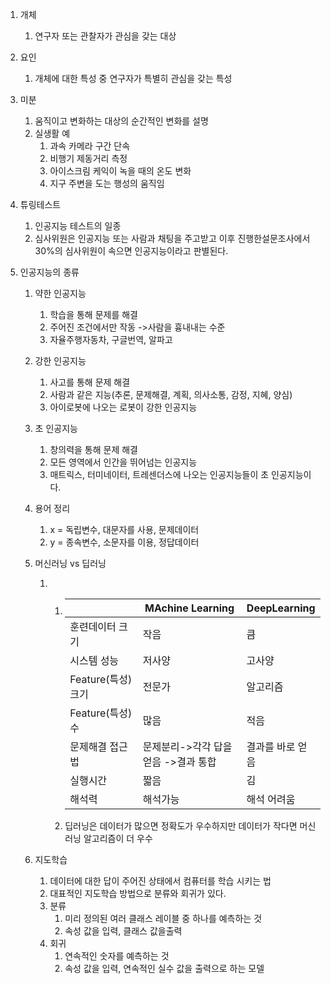 1. 개체

   1. 연구자 또는 관찰자가 관심을 갖는 대상

2. 요인 

   1. 개체에 대한 특성 중 연구자가 특별히 관심을 갖는 특성

3. 미분

   1. 움직이고 변화하는 대상의 순간적인 변화를 설명
   2. 실생활 예
      1. 과속 카메라 구간 단속
      2. 비행기 제동거리 측정
      3. 아이스크림 케익이 녹을 때의 온도 변화
      4. 지구 주변을 도는 행성의 움직임

4. 튜링테스트

   1. 인공지능 테스트의 일종
   2. 심사위원은 인공지능 또는 사람과 채팅을 주고받고 이후 진행한설문조사에서 30%의 심사위원이 속으면 인공지능이라고 판별된다. 

5. 인공지능의 종류

   1. 약한 인공지능

      1. 학습을 통해 문제를 해결
      2. 주어진 조건에서만 작동 ->사람을 흉내내는 수준
      3. 자율주행자동차, 구글번역, 알파고

   2. 강한 인공지능

      1. 사고를 통해 문제 해결
      2. 사람과 같은 지능(추론, 문제해결, 계획, 의사소통, 감정, 지혜, 양심)
      3. 아이로봇에 나오는 로봇이 강한 인공지능

   3. 초 인공지능

      1. 창의력을 통해 문제 해결
      2. 모든 영역에서 인간을 뛰어넘는 인공지능
      3. 매트릭스, 터미네이터, 트레센더스에 나오는 인공지능들이 초 인공지능이다. 

   4. 용어 정리

      1. x = 독립변수, 대문자를 사용, 문제데이터
      2. y = 종속변수, 소문자를 이용, 정답데이터

   5. 머신러닝 vs 딥러닝

      1. 1. |                    | MAchine Learning                     | DeepLearning     |
            | ------------------ | ------------------------------------ | ---------------- |
            | 훈련데이터 크기    | 작음                                 | 큼               |
            | 시스템 성능        | 저사양                               | 고사양           |
            | Feature(특성) 크기 | 전문가                               | 알고리즘         |
            | Feature(특성) 수   | 많음                                 | 적음             |
            | 문제해결 접근법    | 문제분리->각각 답을 얻음 ->결과 통합 | 결과를 바로 얻음 |
            | 실행시간           | 짧음                                 | 김               |
            | 해석력             | 해석가능                             | 해석 어려움      |

         2. 딥러닝은 데이터가 많으면 정확도가 우수하지만 데이터가 작다면 머신러닝 알고리즘이 더 우수

   6. 지도학습

      1. 데이터에 대한 답이 주어진 상태에서 컴퓨터를 학습 시키는 법
      2. 대표적인 지도학습 방법으로 분류와 회귀가 있다.
      3. 분류
         1. 미리 정의된 여러 클래스 레이블 중 하나를 예측하는 것
         2. 속성 값을 입력, 클래스 값을출력
      4. 회귀
         1. 연속적인 숫자를 예측하는 것
         2. 속성 값을 입력, 연속적인 실수 값을 출력으로 하는 모델